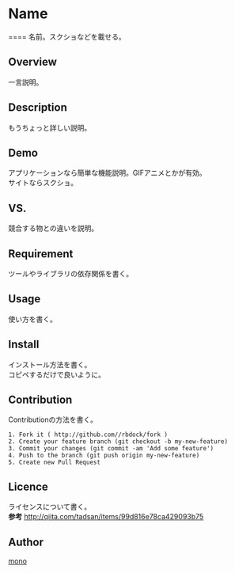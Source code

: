 # Name
====
名前。スクショなどを載せる。

## Overview
一言説明。

## Description
もうちょっと詳しい説明。

## Demo
アプリケーションなら簡単な機能説明。GIFアニメとかが有効。  
サイトならスクショ。

## VS.
競合する物との違いを説明。

## Requirement
ツールやライブラリの依存関係を書く。

## Usage
使い方を書く。

## Install
インストール方法を書く。  
コピペするだけで良いように。

## Contribution
Contributionの方法を書く。

```
1. Fork it ( http://github.com//rbdock/fork )
2. Create your feature branch (git checkout -b my-new-feature)
3. Commit your changes (git commit -am 'Add some feature')
4. Push to the branch (git push origin my-new-feature)
5. Create new Pull Request
```

## Licence
ライセンスについて書く。  
**参考**
http://qiita.com/tadsan/items/99d816e78ca429093b75

## Author
[mono](https://github.com/mononoteweb)